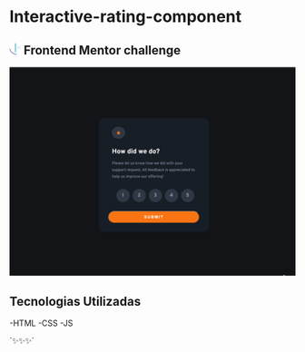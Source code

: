 # Interactive-rating-component
## <img src="fm.png" width=20px>   Frontend Mentor challenge 

[<img src="./inte.gif" alt="gif do exemplo do projeto">](https://marcelohcb.github.io/Interactive-rating-component/)

## Tecnologias Utilizadas
-HTML
-CSS
-JS

´✨✨✨´
